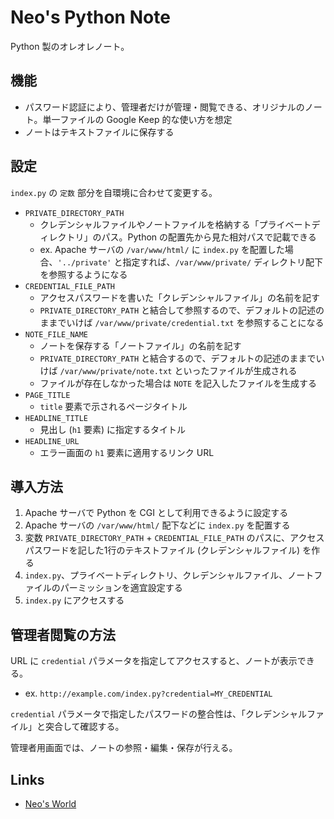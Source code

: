 # Neo's Python Note

Python 製のオレオレノート。


## 機能

- パスワード認証により、管理者だけが管理・閲覧できる、オリジナルのノート。単一ファイルの Google Keep 的な使い方を想定
- ノートはテキストファイルに保存する


## 設定

`index.py` の `定数` 部分を自環境に合わせて変更する。

- `PRIVATE_DIRECTORY_PATH`
    - クレデンシャルファイルやノートファイルを格納する「プライベートディレクトリ」のパス。Python の配置先から見た相対パスで記載できる
    - ex. Apache サーバの `/var/www/html/` に `index.py` を配置した場合、`'../private'` と指定すれば、`/var/www/private/` ディレクトリ配下を参照するようになる
- `CREDENTIAL_FILE_PATH`
    - アクセスパスワードを書いた「クレデンシャルファイル」の名前を記す
    - `PRIVATE_DIRECTORY_PATH` と結合して参照するので、デフォルトの記述のままでいけば `/var/www/private/credential.txt` を参照することになる
- `NOTE_FILE_NAME`
    - ノートを保存する「ノートファイル」の名前を記す
    - `PRIVATE_DIRECTORY_PATH` と結合するので、デフォルトの記述のままでいけば `/var/www/private/note.txt` といったファイルが生成される
    - ファイルが存在しなかった場合は `NOTE` を記入したファイルを生成する
- `PAGE_TITLE`
    - `title` 要素で示されるページタイトル
- `HEADLINE_TITLE`
    - 見出し (`h1` 要素) に指定するタイトル
- `HEADLINE_URL`
    - エラー画面の `h1` 要素に適用するリンク URL


## 導入方法

1. Apache サーバで Python を CGI として利用できるように設定する
2. Apache サーバの `/var/www/html/` 配下などに `index.py` を配置する
3. 変数 `PRIVATE_DIRECTORY_PATH` + `CREDENTIAL_FILE_PATH` のパスに、アクセスパスワードを記した1行のテキストファイル (クレデンシャルファイル) を作る
4. `index.py`、プライベートディレクトリ、クレデンシャルファイル、ノートファイルのパーミッションを適宜設定する
5. `index.py` にアクセスする


## 管理者閲覧の方法

URL に `credential` パラメータを指定してアクセスすると、ノートが表示できる。

- ex. `http://example.com/index.py?credential=MY_CREDENTIAL`

`credential` パラメータで指定したパスワードの整合性は、「クレデンシャルファイル」と突合して確認する。

管理者用画面では、ノートの参照・編集・保存が行える。


## Links

- [Neo's World](https://neos21.net/)
